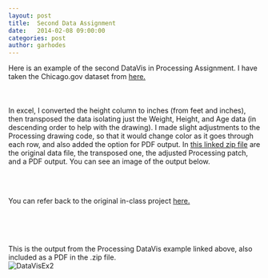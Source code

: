 ```yaml
---
layout: post
title:  Second Data Assignment
date:   2014-02-08 09:00:00
categories: post
author: garhodes
---
```


Here is an example of the second DataVis in Processing Assignment.  I have taken the Chicago.gov dataset from <a href="https://data.cityofchicago.org/Public-Safety/Sex-Offenders/vc9r-bqvy" target="_new">here.</a> </br></br>
</br></br>
In excel, I converted the height column to inches (from feet and inches), then transposed the data isolating just the Weight, Height, and Age data (in descending order to help with the drawing).  I made slight adjustments to the Processing drawing code, so that it would change color as it goes through each row, and also added the option for PDF output.  In <a href="http://saic.github.io/TheArtOfDataVisualization/people/garhodes/data/ArtDataVis_example2_sexOffender.zip" target="_new">this linked zip file</a>  are the original data file, the transposed one, the adjusted Processing patch, and a PDF output.  You can see an image of the output below.


</br></br>

You can refer back to the original in-class project <a href="http://saic.github.io/TheArtOfDataVisualization/processing/2014/02/04/FirstDataExperiment.html" target="_new">here.</a> </br></br>

</br></br>

This is the output from the Processing DataVis example linked above, also included as a PDF in the .zip file.
</br>
![DataVisEx2](/TheArtOfDataVisualization/people/garhodes/img/ArtDataVis_ex2.jpg "Output from DataVis Assignment2 example.")
</br></br>